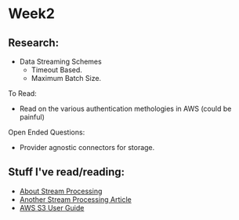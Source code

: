 # Week2

## Research:

- Data Streaming Schemes
    - Timeout Based.
    - Maximum Batch Size.

To Read:
- Read on the various authentication methologies in AWS (could be painful)

Open Ended Questions:
- Provider agnostic connectors for storage.


## Stuff I've read/reading:
- [About Stream Processing](https://medium.com/stream-processing/what-is-stream-processing-1eadfca11b97)
- [Another Stream Processing Article](https://iwringer.wordpress.com/2015/08/03/patterns-for-streaming-realtime-analytics/)
- [AWS S3 User Guide](https://docs.aws.amazon.com/AmazonS3/latest/userguide/Welcome.html)